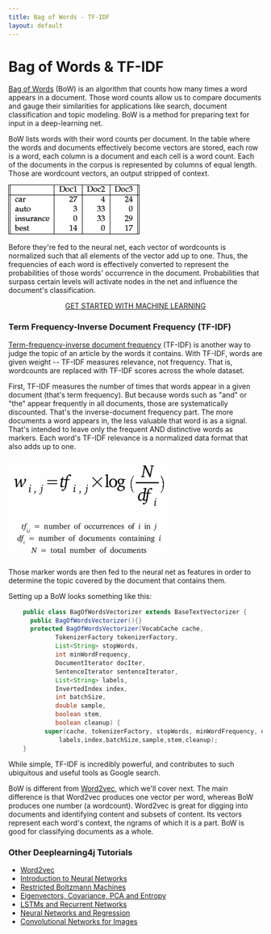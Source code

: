 ```yaml
---
title: Bag of Words - TF-IDF
layout: default
---
```


# Bag of Words & TF-IDF 

[Bag of Words](https://en.wikipedia.org/wiki/Bag-of-words_model) (BoW) is an algorithm that counts how many times a word appears in a document. Those word counts allow us to compare documents and gauge their similarities for applications like search, document classification and topic modeling. BoW is a method for preparing text for input in a deep-learning net. 

BoW lists words with their word counts per document. In the table where the words and documents effectively become vectors are stored, each row is a word, each column is a document and each cell is a word count. Each of the documents in the corpus is represented by columns of equal length. Those are wordcount vectors, an output stripped of context. 

![Alt text](./img/wordcount-table.png) 

Before they're fed to the neural net, each vector of wordcounts is normalized such that all elements of the vector add up to one. Thus, the frequencies of each word is effectively converted to represent the probabilities of those words' occurrence in the document. Probabilities that surpass certain levels will activate nodes in the net and influence the document's classification. 

<p align="center">
<a href="https://docs.skymind.ai/docs/welcome" type="button" class="btn btn-lg btn-success" onClick="ga('send', 'event', ‘quickstart', 'click');">GET STARTED WITH MACHINE LEARNING</a>
</p>

### Term Frequency-Inverse Document Frequency (TF-IDF)

[Term-frequency-inverse document frequency](https://en.wikipedia.org/wiki/Tf%E2%80%93idf) (TF-IDF) is another way to judge the topic of an article by the words it contains. With TF-IDF, words are given weight -- TF-IDF measures relevance, not frequency. That is, wordcounts are replaced with TF-IDF scores across the whole dataset. 

First, TF-IDF measures the number of times that words appear in a given document (that's term frequency). But because words such as "and" or "the" appear frequently in all documents, those are systematically discounted. That's the inverse-document frequency part. The more documents a word appears in, the less valuable that word is as a signal. That's intended to leave only the frequent AND distinctive words as markers. Each word's TF-IDF relevance is a normalized data format that also adds up to one. 

![Alt text](./img/tfidf.png) 

Those marker words are then fed to the neural net as features in order to determine the topic covered by the document that contains them.

Setting up a BoW looks something like this: 

``` java
    public class BagOfWordsVectorizer extends BaseTextVectorizer {
      public BagOfWordsVectorizer(){}
      protected BagOfWordsVectorizer(VocabCache cache,
             TokenizerFactory tokenizerFactory,
             List<String> stopWords,
             int minWordFrequency,
             DocumentIterator docIter,
             SentenceIterator sentenceIterator,
             List<String> labels,
             InvertedIndex index,
             int batchSize,
             double sample,
             boolean stem,
             boolean cleanup) {
          super(cache, tokenizerFactory, stopWords, minWordFrequency, docIter, sentenceIterator,
              labels,index,batchSize,sample,stem,cleanup);
    }
```

While simple, TF-IDF is incredibly powerful, and contributes to such ubiquitous and useful tools as Google search. 



BoW is different from [Word2vec](./word2vec.html), which we'll cover next. The main difference is that Word2vec produces one vector per word, whereas BoW produces one number (a wordcount). Word2vec is great for digging into documents and identifying content and subsets of content. Its vectors represent each word's context, the ngrams of which it is a part. BoW is good for classifying documents as a whole. 

### <a name="beginner">Other Deeplearning4j Tutorials</a>
* [Word2vec](./word2vec)
* [Introduction to Neural Networks](./neuralnet-overview)
* [Restricted Boltzmann Machines](./restrictedboltzmannmachine)
* [Eigenvectors, Covariance, PCA and Entropy](./eigenvector)
* [LSTMs and Recurrent Networks](./lstm)
* [Neural Networks and Regression](./linear-regression)
* [Convolutional Networks for Images](./convolutionalnets)
